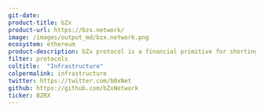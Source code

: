 ```yaml
---
git-date:
product-title: bZx
product-url: https://bzx.network/
image: /images/output_md/bzx.network.png
ecosystem: ethereum
product-description: bZx protocol is a financial primitive for shorting, leverage, borrowing, and lending that empowers decentralized blockchain applications.
filter: protocols
coltitle:  "Infrastructure"
colpermalink: infrastructure
twitter: https://twitter.com/b0xNet
github: https://github.com/bZxNetwork
ticker: BZRX
---
```

